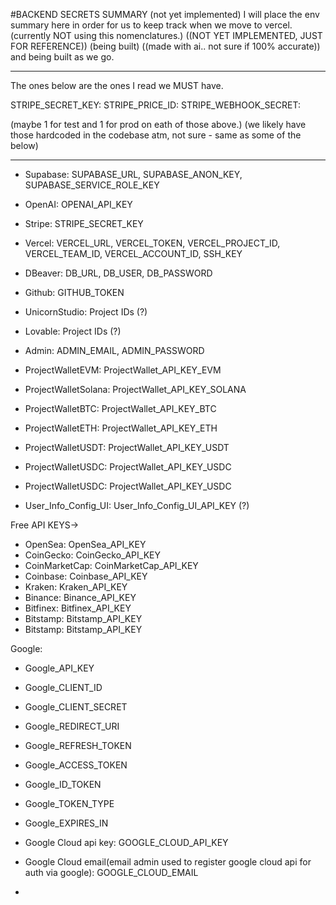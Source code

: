 #BACKEND SECRETS SUMMARY (not yet implemented)
I will place the env summary here in order for us to keep track when we move to vercel. (currently NOT using this nomenclatures.)
((NOT YET IMPLEMENTED, JUST FOR REFERENCE)) (being built) ((made with ai.. not sure if 100% accurate)) and being built as we go.

-------

The ones below are the ones I read we MUST have.

STRIPE_SECRET_KEY:
STRIPE_PRICE_ID:
STRIPE_WEBHOOK_SECRET:

(maybe 1 for test and 1 for prod on eath of those above.)
(we likely have those hardcoded in the codebase atm, not sure - same as some of the below)

--------

- Supabase: SUPABASE_URL, SUPABASE_ANON_KEY, SUPABASE_SERVICE_ROLE_KEY
- OpenAI: OPENAI_API_KEY
- Stripe: STRIPE_SECRET_KEY

- Vercel: VERCEL_URL, VERCEL_TOKEN, VERCEL_PROJECT_ID, VERCEL_TEAM_ID, VERCEL_ACCOUNT_ID, SSH_KEY
- DBeaver: DB_URL, DB_USER, DB_PASSWORD
- Github: GITHUB_TOKEN
- UnicornStudio: Project IDs (?)
- Lovable: Project IDs (?)
- Admin: ADMIN_EMAIL, ADMIN_PASSWORD

- ProjectWalletEVM: ProjectWallet_API_KEY_EVM
- ProjectWalletSolana: ProjectWallet_API_KEY_SOLANA
- ProjectWalletBTC: ProjectWallet_API_KEY_BTC
- ProjectWalletETH: ProjectWallet_API_KEY_ETH
- ProjectWalletUSDT: ProjectWallet_API_KEY_USDT
- ProjectWalletUSDC: ProjectWallet_API_KEY_USDC
- ProjectWalletUSDC: ProjectWallet_API_KEY_USDC

- User_Info_Config_UI: User_Info_Config_UI_API_KEY (?)

Free API KEYS->
- OpenSea: OpenSea_API_KEY
- CoinGecko: CoinGecko_API_KEY
- CoinMarketCap: CoinMarketCap_API_KEY
- Coinbase: Coinbase_API_KEY
- Kraken: Kraken_API_KEY
- Binance: Binance_API_KEY
- Bitfinex: Bitfinex_API_KEY
- Bitstamp: Bitstamp_API_KEY
- Bitstamp: Bitstamp_API_KEY

Google:
- Google_API_KEY
- Google_CLIENT_ID
- Google_CLIENT_SECRET
- Google_REDIRECT_URI
- Google_REFRESH_TOKEN
- Google_ACCESS_TOKEN
- Google_ID_TOKEN
- Google_TOKEN_TYPE
- Google_EXPIRES_IN

- Google Cloud api key: GOOGLE_CLOUD_API_KEY
- Google Cloud email(email admin used to register google cloud api for auth via google): GOOGLE_CLOUD_EMAIL
- 

